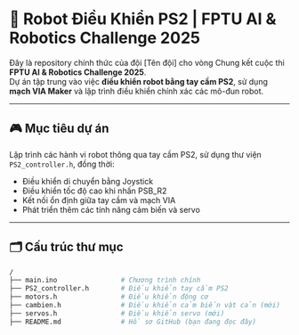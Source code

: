 # 🤖 Robot Điều Khiển PS2 | FPTU AI & Robotics Challenge 2025

Đây là repository chính thức của đội [Tên đội] cho vòng Chung kết cuộc thi **FPTU AI & Robotics Challenge 2025**.  
Dự án tập trung vào việc **điều khiển robot bằng tay cầm PS2**, sử dụng **mạch VIA Maker** và lập trình điều khiển chính xác các mô-đun robot.

---

## 🎮 Mục tiêu dự án

Lập trình các hành vi robot thông qua tay cầm PS2, sử dụng thư viện `PS2_controller.h`, đồng thời:
- Điều khiển di chuyển bằng Joystick
- Điều khiển tốc độ cao khi nhấn PSB_R2
- Kết nối ổn định giữa tay cầm và mạch VIA
- Phát triển thêm các tính năng cảm biến và servo

---

## 🗂️ Cấu trúc thư mục

```bash
/
├── main.ino                # Chương trình chính
├── PS2_controller.h        # Điều khiển tay cầm PS2
├── motors.h                # Điều khiển động cơ
├── cambien.h               # Điều khiển cảm biến vật cản (mới)
├── servos.h                # Điều khiển servo (mới)
├── README.md               # Hồ sơ GitHub (bạn đang đọc đây)
